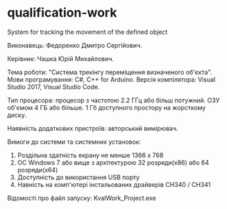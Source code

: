 # qualification-work
System for tracking the movement of the defined object

Виконавець: Федоренко Дмитро Сергійович.

Керівник: Чашка Юрій Михайлович.

Тема роботи: "Система трекінгу переміщення визначеного об'єкта".
Мови програмування: C#, C++ for Arduino.
Версія компілятора: Visual Studio 2017, Visual Studio Code.

Тип процесора: процесор з частотою 2.2 ГГц або більш потужний.
ОЗУ об'ємом 4 ГБ або більше.
1 Гб доступного простору на жорсткому диску. 

Наявність додаткових пристроїв: авторський вимірювач.

Вимоги до системи та системних установок:
1) Роздільна здатність екрану не менше 1366 х 768
2) OC Windows 7 або вище з архітектурою 32 розряди(x86) або 64 розряди(х64)
3) Доступність до використання USB порту
4) Навність на комп'ютері інстальованих драйверів CH340 / CH341

Відомості про файл запуску: KvalWork_Project.exe
